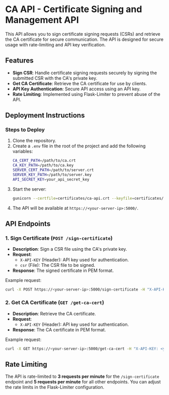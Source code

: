 
# CA API - Certificate Signing and Management API

This API allows you to sign certificate signing requests (CSRs) and retrieve the CA certificate for secure communication. The API is designed for secure usage with rate-limiting and API key verification.

## Features

- **Sign CSR**: Handle certificate signing requests securely by signing the submitted CSR with the CA's private key.
- **Get CA Certificate**: Retrieve the CA certificate for use by clients.
- **API Key Authentication**: Secure API access using an API key.
- **Rate Limiting**: Implemented using Flask-Limiter to prevent abuse of the API.

## Deployment Instructions

### Steps to Deploy

1. Clone the repository.
2. Create a `.env` file in the root of the project and add the following variables:
   ```bash
   CA_CERT_PATH=/path/to/ca.crt
   CA_KEY_PATH=/path/to/ca.key
   SERVER_CERT_PATH=/path/to/server.crt
   SERVER_KEY_PATH=/path/to/server.key
   API_SECRET_KEY=your_api_secret_key

3. Start the server:
   ```bash
   gunicorn --certfile=certificates/ca-api.crt --keyfile=certificates/ca-api.key -w 1 -b 0.0.0.0:5000 app:app
   ```
4. The API will be available at `https://<your-server-ip>:5000/`.

## API Endpoints

### 1. Sign Certificate (`POST /sign-certificate`)

- **Description**: Sign a CSR file using the CA's private key.
- **Request**:
  - `X-API-KEY` (Header): API key used for authentication.
  - `csr` (File): The CSR file to be signed.
- **Response**: The signed certificate in PEM format.

Example request:
```bash
curl -X POST https://<your-server-ip>:5000/sign-certificate -H "X-API-KEY: <your-api-key>" -F "csr=@csr_file.pem"
```

### 2. Get CA Certificate (`GET /get-ca-cert`)

- **Description**: Retrieve the CA certificate.
- **Request**:
  - `X-API-KEY` (Header): API key used for authentication.
- **Response**: The CA certificate in PEM format.

Example request:
```bash
curl -X GET https://<your-server-ip>:5000/get-ca-cert -H "X-API-KEY: <your-api-key>"
```

## Rate Limiting

The API is rate-limited to **3 requests per minute** for the `/sign-certificate` endpoint and **5 requests per minute** for all other endpoints. You can adjust the rate limits in the Flask-Limiter configuration.
